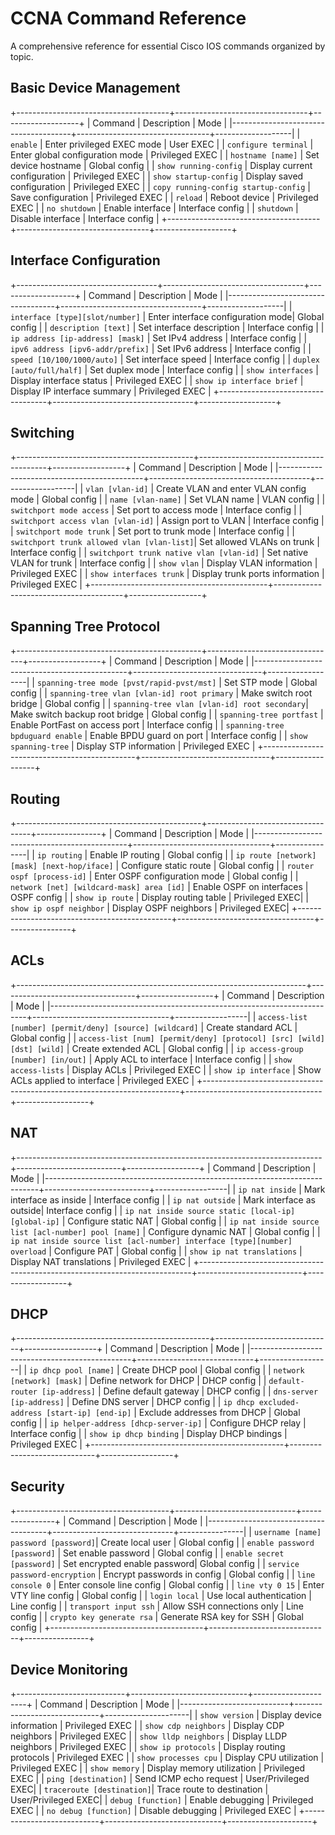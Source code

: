 # CCNA Command Reference

A comprehensive reference for essential Cisco IOS commands organized by topic.

## Basic Device Management
+--------------------------------------+---------------------------------+-------------------+
| Command                              | Description                     | Mode              |
|--------------------------------------+---------------------------------+-------------------|
| `enable`                             | Enter privileged EXEC mode      | User EXEC         |
| `configure terminal`                 | Enter global configuration mode | Privileged EXEC   |
| `hostname [name]`                    | Set device hostname             | Global config     |
| `show running-config`                | Display current configuration   | Privileged EXEC   |
| `show startup-config`                | Display saved configuration     | Privileged EXEC   |
| `copy running-config startup-config` | Save configuration              | Privileged EXEC   |
| `reload`                             | Reboot device                   | Privileged EXEC   |
| `no shutdown`                        | Enable interface                | Interface config  |
| `shutdown`                           | Disable interface               | Interface config  |
+--------------------------------------+---------------------------------+-------------------+
## Interface Configuration
+-----------------------------------+-----------------------------------+-------------------+
| Command                           | Description                       | Mode              |
|-----------------------------------+-----------------------------------+-------------------|
| `interface [type][slot/number]`   | Enter interface configuration mode| Global config     |
| `description [text]`              | Set interface description         | Interface config  |
| `ip address [ip-address] [mask]`  | Set IPv4 address                  | Interface config  |
| `ipv6 address [ipv6-addr/prefix]` | Set IPv6 address                  | Interface config  |
| `speed [10/100/1000/auto]`        | Set interface speed               | Interface config  |
| `duplex [auto/full/half]`         | Set duplex mode                   | Interface config  |
| `show interfaces`                 | Display interface status          | Privileged EXEC   |
| `show ip interface brief`         | Display IP interface summary      | Privileged EXEC   |
+-----------------------------------+-----------------------------------+-------------------+

## Switching
+--------------------------------------------+----------------------------------------+------------------+
| Command                                    | Description                            | Mode             |
|--------------------------------------------+----------------------------------------+------------------|
| `vlan [vlan-id]`                           | Create VLAN and enter VLAN config mode | Global config    |
| `name [vlan-name]`                         | Set VLAN name                          | VLAN config      |
| `switchport mode access`                   | Set port to access mode                | Interface config |
| `switchport access vlan [vlan-id]`         | Assign port to VLAN                    | Interface config |
| `switchport mode trunk`                    | Set port to trunk mode                 | Interface config |
| `switchport trunk allowed vlan [vlan-list]`| Set allowed VLANs on trunk             | Interface config |
| `switchport trunk native vlan [vlan-id]`   | Set native VLAN for trunk              | Interface config |
| `show vlan`                                | Display VLAN information               | Privileged EXEC  |
| `show interfaces trunk`                    | Display trunk ports information        | Privileged EXEC  |
+--------------------------------------------+----------------------------------------+------------------+

## Spanning Tree Protocol
+----------------------------------------------+--------------------------------+------------------+
| Command                                      | Description                    | Mode             |
|----------------------------------------------+--------------------------------+------------------|
| `spanning-tree mode [pvst/rapid-pvst/mst]`   | Set STP mode                   | Global config    |
| `spanning-tree vlan [vlan-id] root primary`  | Make switch root bridge        | Global config    |
| `spanning-tree vlan [vlan-id] root secondary`| Make switch backup root bridge | Global config    |
| `spanning-tree portfast`                     | Enable PortFast on access port | Interface config |
| `spanning-tree bpduguard enable`             | Enable BPDU guard on port      | Interface config |
| `show spanning-tree`                         | Display STP information        | Privileged EXEC  |
+----------------------------------------------+--------------------------------+------------------+

## Routing
+----------------------------------------------+----------------------------------+----------------+
| Command                                      | Description                      | Mode           |
|----------------------------------------------+----------------------------------+----------------|
| `ip routing`                                 | Enable IP routing                | Global config  |
| `ip route [network] [mask] [next-hop/iface]` | Configure static route           | Global config  |
| `router ospf [process-id]`                   | Enter OSPF configuration mode    | Global config  |
| `network [net] [wildcard-mask] area [id]`    | Enable OSPF on interfaces        | OSPF config    |
| `show ip route`                              | Display routing table            | Privileged EXEC|
| `show ip ospf neighbor`                      | Display OSPF neighbors           | Privileged EXEC|
+----------------------------------------------+----------------------------------+----------------+

## ACLs
+------------------------------------------------------------------------+----------------------------------+------------------+
| Command                                                                | Description                      | Mode             |
|------------------------------------------------------------------------+----------------------------------+------------------|
| `access-list [number] [permit/deny] [source] [wildcard]`               | Create standard ACL              | Global config    |
| `access-list [num] [permit/deny] [protocol] [src] [wild] [dst] [wild]` | Create extended ACL              | Global config    |
| `ip access-group [number] [in/out]`                                    | Apply ACL to interface           | Interface config |
| `show access-lists`                                                    | Display ACLs                     | Privileged EXEC  |
| `show ip interface`                                                    | Show ACLs applied to interface   | Privileged EXEC  |
+------------------------------------------------------------------------+----------------------------------+------------------+

## NAT
+----------------------------------------------------------------------------+--------------------------+------------------+
| Command                                                                    | Description              | Mode             |
|----------------------------------------------------------------------------+--------------------------+------------------|
| `ip nat inside`                                                            | Mark interface as inside | Interface config |
| `ip nat outside`                                                           | Mark interface as outside| Interface config |
| `ip nat inside source static [local-ip] [global-ip]`                       | Configure static NAT     | Global config    |
| `ip nat inside source list [acl-number] pool [name]`                       | Configure dynamic NAT    | Global config    |
| `ip nat inside source list [acl-number] interface [type][number] overload` | Configure PAT            | Global config    |
| `show ip nat translations`                                                 | Display NAT translations | Privileged EXEC  |
+----------------------------------------------------------------------------+--------------------------+------------------+

## DHCP
+------------------------------------------------+-----------------------------+------------------+
| Command                                        | Description                 | Mode             |
|------------------------------------------------+-----------------------------+------------------|
| `ip dhcp pool [name]`                          | Create DHCP pool            | Global config    |
| `network [network] [mask]`                     | Define network for DHCP     | DHCP config      |
| `default-router [ip-address]`                  | Define default gateway      | DHCP config      |
| `dns-server [ip-address]`                      | Define DNS server           | DHCP config      |
| `ip dhcp excluded-address [start-ip] [end-ip]` | Exclude addresses from DHCP | Global config    |
| `ip helper-address [dhcp-server-ip]`           | Configure DHCP relay        | Interface config |
| `show ip dhcp binding`                         | Display DHCP bindings       | Privileged EXEC  |
+------------------------------------------------+-----------------------------+------------------+

## Security
+--------------------------------------+------------------------------+----------------+
| Command                              | Description                  | Mode           |
|--------------------------------------+------------------------------+----------------|
| `username [name] password [password]`| Create local user            | Global config  |
| `enable password [password]`         | Set enable password          | Global config  |
| `enable secret [password]`           | Set encrypted enable password| Global config  |
| `service password-encryption`        | Encrypt passwords in config  | Global config  |
| `line console 0`                     | Enter console line config    | Global config  |
| `line vty 0 15`                      | Enter VTY line config        | Global config  |
| `login local`                        | Use local authentication     | Line config    |
| `transport input ssh`                | Allow SSH connections only   | Line config    |
| `crypto key generate rsa`            | Generate RSA key for SSH     | Global config  |
+--------------------------------------+------------------------------+----------------+

## Device Monitoring
+---------------------------+-----------------------------+---------------------+
| Command                   | Description                 | Mode                |
|---------------------------+-----------------------------+---------------------|
| `show version`            | Display device information  | Privileged EXEC     |
| `show cdp neighbors`      | Display CDP neighbors       | Privileged EXEC     |
| `show lldp neighbors`     | Display LLDP neighbors      | Privileged EXEC     |
| `show ip protocols`       | Display routing protocols   | Privileged EXEC     |
| `show processes cpu`      | Display CPU utilization     | Privileged EXEC     |
| `show memory`             | Display memory utilization  | Privileged EXEC     |
| `ping [destination]`      | Send ICMP echo request      | User/Privileged EXEC|
| `traceroute [destination]`| Trace route to destination  | User/Privileged EXEC|
| `debug [function]`        | Enable debugging            | Privileged EXEC     |
| `no debug [function]`     | Disable debugging           | Privileged EXEC     |
+---------------------------+-----------------------------+---------------------+

